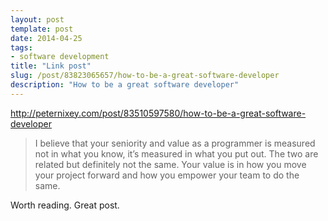 ```yaml
---
layout: post
template: post
date: 2014-04-25
tags:
- software development
title: "Link post"
slug: /post/83823065657/how-to-be-a-great-software-developer
description: "How to be a great software developer"
---
```

<http://peternixey.com/post/83510597580/how-to-be-a-great-software-developer>

<blockquote class="link_og_blockquote"><span>I believe that your seniority and value as a programmer is measured not in what you know, it&rsquo;s measured in what you put out. The two are related but definitely not the same. Your value is in how you move your project forward and how you empower your team to do the same.&nbsp;</span></blockquote>
<p>Worth reading. Great post.</p>